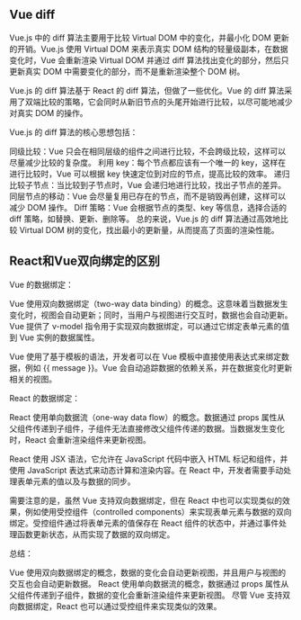 ## Vue diff
Vue.js 中的 diff 算法主要用于比较 Virtual DOM 中的变化，并最小化 DOM 更新的开销。Vue.js 使用 Virtual DOM 来表示真实 DOM 结构的轻量级副本，在数据变化时，Vue 会重新渲染 Virtual DOM 并通过 diff 算法找出变化的部分，然后只更新真实 DOM 中需要变化的部分，而不是重新渲染整个 DOM 树。

Vue.js 的 diff 算法基于 React 的 diff 算法，但做了一些优化。Vue 的 diff 算法采用了双端比较的策略，它会同时从新旧节点的头尾开始进行比较，以尽可能地减少对真实 DOM 的操作。

Vue.js 的 diff 算法的核心思想包括：

同级比较：Vue 只会在相同层级的组件之间进行比较，不会跨级比较，这样可以尽量减少比较的复杂度。
利用 key：每个节点都应该有一个唯一的 key，这样在进行比较时，Vue 可以根据 key 快速定位到对应的节点，提高比较的效率。
递归比较子节点：当比较到子节点时，Vue 会递归地进行比较，找出子节点的差异。
同层节点的移动：Vue 会尽量复用已存在的节点，而不是销毁再创建，这样可以减少 DOM 操作。
Diff 策略：Vue 会根据节点的类型、key 等信息，选择合适的 diff 策略，如替换、更新、删除等。
总的来说，Vue.js 的 diff 算法通过高效地比较 Virtual DOM 树的变化，找出最小的更新量，从而提高了页面的渲染性能。

## React和Vue双向绑定的区别
Vue 的数据绑定：

Vue 使用双向数据绑定（two-way data binding）的概念。这意味着当数据发生变化时，视图会自动更新；同时，当用户与视图进行交互时，数据也会自动更新。Vue 提供了 v-model 指令用于实现双向数据绑定，可以通过它绑定表单元素的值到 Vue 实例的数据属性。

Vue 使用了基于模板的语法，开发者可以在 Vue 模板中直接使用表达式来绑定数据，例如 {{ message }}。Vue 会自动追踪数据的依赖关系，并在数据变化时更新相关的视图。


React 的数据绑定：

React 使用单向数据流（one-way data flow）的概念。数据通过 props 属性从父组件传递到子组件，子组件无法直接修改父组件传递的数据。当数据发生变化时，React 会重新渲染组件来更新视图。

React 使用 JSX 语法，它允许在 JavaScript 代码中嵌入 HTML 标记和组件，并使用 JavaScript 表达式来动态计算和渲染内容。在 React 中，开发者需要手动处理表单元素的值以及与数据的同步。

需要注意的是，虽然 Vue 支持双向数据绑定，但在 React 中也可以实现类似的效果，例如使用受控组件（controlled components）来实现表单元素与数据的双向绑定。受控组件通过将表单元素的值保存在 React 组件的状态中，并通过事件处理函数更新状态，从而实现了数据的双向绑定。

总结：

Vue 使用双向数据绑定的概念，数据的变化会自动更新视图，并且用户与视图的交互也会自动更新数据。
React 使用单向数据流的概念，数据通过 props 属性从父组件传递到子组件，数据的变化会重新渲染组件来更新视图。
尽管 Vue 支持双向数据绑定，React 也可以通过受控组件来实现类似的效果。
